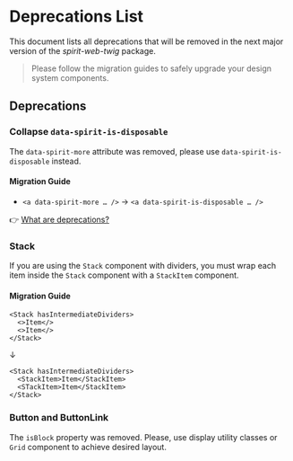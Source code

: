 # Deprecations List

This document lists all deprecations that will be removed in the next major version of the _spirit-web-twig_ package.

> Please follow the migration guides to safely upgrade your design system components.

## Deprecations

### Collapse `data-spirit-is-disposable`

The `data-spirit-more` attribute was removed, please use `data-spirit-is-disposable` instead.

#### Migration Guide

- `<a data-spirit-more … />` → `<a data-spirit-is-disposable … />`

👉 [What are deprecations?][readme-deprecations]

### Stack

If you are using the `Stack` component with dividers, you must wrap each item inside the `Stack` component with a `StackItem` component.

#### Migration Guide

```twig
<Stack hasIntermediateDividers>
  <>Item</>
  <>Item</>
</Stack>
```

↓

```twig
<Stack hasIntermediateDividers>
  <StackItem>Item</StackItem>
  <STackItem>Item</StackItem>
</Stack>
```

### Button and ButtonLink

The `isBlock` property was removed. Please, use display utility classes or `Grid` component to achieve desired layout.

[readme-deprecations]: https://github.com/lmc-eu/spirit-design-system/blob/main/packages/web-twig/README.md#deprecations
